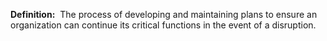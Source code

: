 **Definition:** 
 The process of developing and maintaining plans to ensure an organization can continue its critical functions in the event of a disruption.